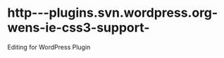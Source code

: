 http---plugins.svn.wordpress.org-wens-ie-css3-support-
======================================================

Editing for WordPress Plugin
